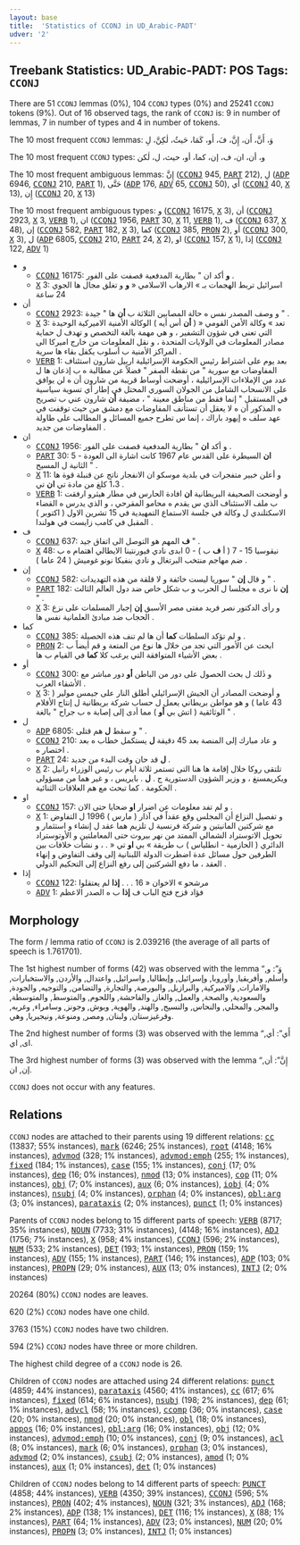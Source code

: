 ```yaml
---
layout: base
title:  'Statistics of CCONJ in UD_Arabic-PADT'
udver: '2'
---
```


## Treebank Statistics: UD_Arabic-PADT: POS Tags: `CCONJ`

There are 51 `CCONJ` lemmas (0%), 104 `CCONJ` types (0%) and 25241 `CCONJ` tokens (9%).
Out of 16 observed tags, the rank of `CCONJ` is: 9 in number of lemmas, 7 in number of types and 4 in number of tokens.

The 10 most frequent `CCONJ` lemmas: وَ، أَنَّ، أَن، إِنَّ، فَ، أَو، كَمَا، حَيثُ، لٰكِنَّ، لِ

The 10 most frequent `CCONJ` types:  و، أن، ان، ف، إن، كما، أو، حيث، ل، لٰكن

The 10 most frequent ambiguous lemmas: إِنَّ (<tt><a href="ar_padt-pos-CCONJ.html">CCONJ</a></tt> 945, <tt><a href="ar_padt-pos-PART.html">PART</a></tt> 212), لِ (<tt><a href="ar_padt-pos-ADP.html">ADP</a></tt> 6946, <tt><a href="ar_padt-pos-CCONJ.html">CCONJ</a></tt> 210, <tt><a href="ar_padt-pos-PART.html">PART</a></tt> 1), حَتَّى (<tt><a href="ar_padt-pos-ADP.html">ADP</a></tt> 176, <tt><a href="ar_padt-pos-ADV.html">ADV</a></tt> 65, <tt><a href="ar_padt-pos-CCONJ.html">CCONJ</a></tt> 50), أَي (<tt><a href="ar_padt-pos-CCONJ.html">CCONJ</a></tt> 40, <tt><a href="ar_padt-pos-X.html">X</a></tt> 13), إِن (<tt><a href="ar_padt-pos-CCONJ.html">CCONJ</a></tt> 20, <tt><a href="ar_padt-pos-X.html">X</a></tt> 13)

The 10 most frequent ambiguous types:  و (<tt><a href="ar_padt-pos-CCONJ.html">CCONJ</a></tt> 16175, <tt><a href="ar_padt-pos-X.html">X</a></tt> 3), أن (<tt><a href="ar_padt-pos-CCONJ.html">CCONJ</a></tt> 2923, <tt><a href="ar_padt-pos-X.html">X</a></tt> 3, <tt><a href="ar_padt-pos-VERB.html">VERB</a></tt> 1), ان (<tt><a href="ar_padt-pos-CCONJ.html">CCONJ</a></tt> 1956, <tt><a href="ar_padt-pos-PART.html">PART</a></tt> 30, <tt><a href="ar_padt-pos-X.html">X</a></tt> 11, <tt><a href="ar_padt-pos-VERB.html">VERB</a></tt> 1), ف (<tt><a href="ar_padt-pos-CCONJ.html">CCONJ</a></tt> 637, <tt><a href="ar_padt-pos-X.html">X</a></tt> 48), إن (<tt><a href="ar_padt-pos-CCONJ.html">CCONJ</a></tt> 582, <tt><a href="ar_padt-pos-PART.html">PART</a></tt> 182, <tt><a href="ar_padt-pos-X.html">X</a></tt> 3), كما (<tt><a href="ar_padt-pos-CCONJ.html">CCONJ</a></tt> 385, <tt><a href="ar_padt-pos-PRON.html">PRON</a></tt> 2), أو (<tt><a href="ar_padt-pos-CCONJ.html">CCONJ</a></tt> 300, <tt><a href="ar_padt-pos-X.html">X</a></tt> 3), ل (<tt><a href="ar_padt-pos-ADP.html">ADP</a></tt> 6805, <tt><a href="ar_padt-pos-CCONJ.html">CCONJ</a></tt> 210, <tt><a href="ar_padt-pos-PART.html">PART</a></tt> 24, <tt><a href="ar_padt-pos-X.html">X</a></tt> 2), او (<tt><a href="ar_padt-pos-CCONJ.html">CCONJ</a></tt> 157, <tt><a href="ar_padt-pos-X.html">X</a></tt> 1), إذا (<tt><a href="ar_padt-pos-CCONJ.html">CCONJ</a></tt> 122, <tt><a href="ar_padt-pos-ADV.html">ADV</a></tt> 1)


* و
  * <tt><a href="ar_padt-pos-CCONJ.html">CCONJ</a></tt> 16175: <b>و</b> أكد ان " بطارية المدفعية قصفت على الفور .
  * <tt><a href="ar_padt-pos-X.html">X</a></tt> 3: اسرائيل تربط الهجمات بـ » الارهاب الاسلامي « <b>و</b> و تغلق مجال ها الجوي 24 ساعة
* أن
  * <tt><a href="ar_padt-pos-CCONJ.html">CCONJ</a></tt> 2923: و وصف المصدر نفس ه حالة المصابين الثلاثة ب <b>أن</b> ها " جيدة " .
  * <tt><a href="ar_padt-pos-X.html">X</a></tt> 3: تعد » وكالة الأمن القومي « ( <b>أن</b> أس أيه ) الوكالة الأمنية الاميركية الوحيدة التي تعنى في شؤون التشفير ، و هي مهمة بالغة التخصص و تهدف ل حماية مصادر المعلومات في الولايات المتحدة ، و نقل المعلومات من خارج اميركا الى المراكز الأمنية ب أسلوب يكفل بقاء ها سرية .
  * <tt><a href="ar_padt-pos-VERB.html">VERB</a></tt> 1: بعد يوم على اشتراط رئيس الحكومة الإسرائيلية ارييل شارون استئناف المفاوضات مع سورية " من نقطة الصفر " فضلاً عن مطالبة ه ب إذعان ها ل عدد من الإملاءات الإسرائيلية ، أوضحت أوساط قريبة من شارون أن ه لن يوافق على الانسحاب الشامل من الجولان السوري المحتل في إطار أي تسوية سياسية في المستقبل " إنما فقط من مناطق معينة " ، مضيفة <b>أن</b> شارون عني ب تصريح ه المذكور أن ه لا يعقل أن تستأنف المفاوضات مع دمشق من حيث توقفت في عهد سلف ه إيهود باراك ، إنما س تطرح جميع المسائل و المطالب على طاولة المفاوضات من جديد .
* ان
  * <tt><a href="ar_padt-pos-CCONJ.html">CCONJ</a></tt> 1956: و أكد <b>ان</b> " بطارية المدفعية قصفت على الفور .
  * <tt><a href="ar_padt-pos-PART.html">PART</a></tt> 30: 5 - <b>ان</b> السيطرة على القدس عام 1967 كانت اشارة الى العودة الثانية ل المسيح " .
  * <tt><a href="ar_padt-pos-X.html">X</a></tt> 11: و أعلن خبير متفجرات في بلدية موسكو ان الانفجار ناتج عن قنبلة قوة ها 1،3 كلغ من مادة تي <b>ان</b> تي .
  * <tt><a href="ar_padt-pos-VERB.html">VERB</a></tt> 1: و أوضحت الصحيفة البريطانية <b>ان</b> افادة الحارس في مطار هيثرو ارفقت ب ملف الاستئناف الذي س يقدم ه محامو المقرحي ، و الذي يدرس ه القضاء الاسكتلندي ل وكالة في جلسة الاستماع التمهيدية في 15 تشرين الاول ( اكتوبر ) المقبل في كامب زايست في هولندا .
* ف
  * <tt><a href="ar_padt-pos-CCONJ.html">CCONJ</a></tt> 637: <b>ف</b> المهم هو التوصل الى اتفاق جيد " .
  * <tt><a href="ar_padt-pos-X.html">X</a></tt> 48: نيقوسيا 15 - 7 ( أ <b>ف</b> ب ) - 0 ابدى نادي فيورنتينا الايطالي اهتمام ه ب ضم مهاجم منتخب البرتغال و نادي بنفيكا نونو غوميش ( 24 عاما ) .
* إن
  * <tt><a href="ar_padt-pos-CCONJ.html">CCONJ</a></tt> 582: و قال <b>إن</b> " سوريا ليست خائفة و لا قلقة من هذه التهديدات " .
  * <tt><a href="ar_padt-pos-PART.html">PART</a></tt> 182: <b>إن</b> نا نرى ه مجلسا ل الحرب و ب شكل خاص ضد دول العالم الثالث " .
  * <tt><a href="ar_padt-pos-X.html">X</a></tt> 3: و رأى الدكتور نصر فريد مفتى مصر الأسبق <b>إن</b> إجبار المسلمات على نزع الحجاب ضد مبادئ العلمانية نفس ها .
* كما
  * <tt><a href="ar_padt-pos-CCONJ.html">CCONJ</a></tt> 385: و لم تؤكد السلطات <b>كما</b> أن ها لم تنف هذه الحصيلة .
  * <tt><a href="ar_padt-pos-PRON.html">PRON</a></tt> 2: ابحث عن الأمور التي تجد من خلال ها نوع من المتعة و قم أيضاً ب بعض الأشياء المتوافقة التي يرغب كلا <b>كما</b> في القيام ب ها .
* أو
  * <tt><a href="ar_padt-pos-CCONJ.html">CCONJ</a></tt> 300: و ذٰلك ل بحث الحصول على دور من الباطن <b>أو</b> دور مباشر مع الأشقاء العرب .
  * <tt><a href="ar_padt-pos-X.html">X</a></tt> 3: و أوضحت المصادر أن الجيش الإسرائيلي أطلق النار على جيمس مولير ( 43 عاما ) و هو مواطن بريطاني يعمل ل حساب شركة بريطانية ل إنتاج الأفلام الوثائقية ( اتش بي <b>أو</b> ) مما أدى إلى إصابة ه ب جراح " بالغة " .
* ل
  * <tt><a href="ar_padt-pos-ADP.html">ADP</a></tt> 6805: و سقط <b>ل</b> هم قتلى " .
  * <tt><a href="ar_padt-pos-CCONJ.html">CCONJ</a></tt> 210: و عاد مبارك إلى المنصة بعد 45 دقيقة <b>ل</b> يستكمل خطاب ه بعد اختصار ه .
  * <tt><a href="ar_padt-pos-PART.html">PART</a></tt> 24: <b>ل</b> قد حان وقت البدء من جديد .
  * <tt><a href="ar_padt-pos-X.html">X</a></tt> 2: تلتقى روكا خلال إقامة ها هنا التى تستمر ثلاثة ايام ب رئيس الوزراء رانيل ويكريمسنغ ، و وزير الشؤون الدستورية ج . <b>ل</b> . بايريس ، و غير هما من مسؤولى الحكومة . كما تبحث مع هم العلاقات الثنائية .
* او
  * <tt><a href="ar_padt-pos-CCONJ.html">CCONJ</a></tt> 157: و لم تفد معلومات عن اضرار <b>او</b> ضحايا حتى الان .
  * <tt><a href="ar_padt-pos-X.html">X</a></tt> 1: و تفصيل النزاع أن المجلس وقع عقداً في آذار ( مارس ) 1996 ل التفاوض مع شركتين المانيتين و شركة فرنسية ل تلزيم هما عقد ل إنشاء و استثمار و تحويل الاتوستراد الشمالي الممتد من نهر بيروت حتى المعاملتين و الأوتوستراد الدائري ( الحازمية - انطلياس ) ب طريقة » بي <b>او</b> تي « . ، و نشأت خلافات بين الطرفين حول مسائل عدة اضطرت الدولة اللبنانية إلى وقف التفاوض و إنهاء العقد ، ما دفع الشركتين إلى رفع النزاع إلى التحكيم الدولي .
* إذا
  * <tt><a href="ar_padt-pos-CCONJ.html">CCONJ</a></tt> 122: مرشحو » الاخوان « 16 . . . <b>إذا</b> لم يعتقلوا
  * <tt><a href="ar_padt-pos-ADV.html">ADV</a></tt> 1: فؤاد قزح فتح الباب ف <b>إذا</b> ب ه الصدر الاعظم

## Morphology

The form / lemma ratio of `CCONJ` is 2.039216 (the average of all parts of speech is 1.761701).

The 1st highest number of forms (42) was observed with the lemma “وَ”: و, وأسلم, وأفريقيا, وأوروبا, وإسرائيل, وإيطاليا, واسرائيل, واعتدال, والأردن, والاستخبارات, والامارات, والاميركية, والبرازيل, والبورصة, والتجارة, والتضامن, والتوجيه, والجودة, والسعودية, والصحة, والعمل, والغاز, والفاحشة, واللحوم, والمتوسط, والمتوسطة, والمجر, والمحلي, والنحاس, والنسيج, والهند, والهوية, وبوش, وجونز, وسامراء, وغربه, وقرغيزستان, ولبنان, ومصر, ومنوعة, ونيجيريا, وهي.

The 2nd highest number of forms (3) was observed with the lemma “أَي”: أي, اى, اي.

The 3rd highest number of forms (3) was observed with the lemma “إِنَّ”: أن, إن, ان.

`CCONJ` does not occur with any features.


## Relations

`CCONJ` nodes are attached to their parents using 19 different relations: <tt><a href="ar_padt-dep-cc.html">cc</a></tt> (13837; 55% instances), <tt><a href="ar_padt-dep-mark.html">mark</a></tt> (6246; 25% instances), <tt><a href="ar_padt-dep-root.html">root</a></tt> (4148; 16% instances), <tt><a href="ar_padt-dep-advmod.html">advmod</a></tt> (328; 1% instances), <tt><a href="ar_padt-dep-advmod-emph.html">advmod:emph</a></tt> (255; 1% instances), <tt><a href="ar_padt-dep-fixed.html">fixed</a></tt> (184; 1% instances), <tt><a href="ar_padt-dep-case.html">case</a></tt> (155; 1% instances), <tt><a href="ar_padt-dep-conj.html">conj</a></tt> (17; 0% instances), <tt><a href="ar_padt-dep-dep.html">dep</a></tt> (16; 0% instances), <tt><a href="ar_padt-dep-nmod.html">nmod</a></tt> (13; 0% instances), <tt><a href="ar_padt-dep-cop.html">cop</a></tt> (11; 0% instances), <tt><a href="ar_padt-dep-obj.html">obj</a></tt> (7; 0% instances), <tt><a href="ar_padt-dep-aux.html">aux</a></tt> (6; 0% instances), <tt><a href="ar_padt-dep-iobj.html">iobj</a></tt> (4; 0% instances), <tt><a href="ar_padt-dep-nsubj.html">nsubj</a></tt> (4; 0% instances), <tt><a href="ar_padt-dep-orphan.html">orphan</a></tt> (4; 0% instances), <tt><a href="ar_padt-dep-obl-arg.html">obl:arg</a></tt> (3; 0% instances), <tt><a href="ar_padt-dep-parataxis.html">parataxis</a></tt> (2; 0% instances), <tt><a href="ar_padt-dep-punct.html">punct</a></tt> (1; 0% instances)

Parents of `CCONJ` nodes belong to 15 different parts of speech: <tt><a href="ar_padt-pos-VERB.html">VERB</a></tt> (8717; 35% instances), <tt><a href="ar_padt-pos-NOUN.html">NOUN</a></tt> (7733; 31% instances),  (4148; 16% instances), <tt><a href="ar_padt-pos-ADJ.html">ADJ</a></tt> (1756; 7% instances), <tt><a href="ar_padt-pos-X.html">X</a></tt> (958; 4% instances), <tt><a href="ar_padt-pos-CCONJ.html">CCONJ</a></tt> (596; 2% instances), <tt><a href="ar_padt-pos-NUM.html">NUM</a></tt> (533; 2% instances), <tt><a href="ar_padt-pos-DET.html">DET</a></tt> (193; 1% instances), <tt><a href="ar_padt-pos-PRON.html">PRON</a></tt> (159; 1% instances), <tt><a href="ar_padt-pos-ADV.html">ADV</a></tt> (155; 1% instances), <tt><a href="ar_padt-pos-PART.html">PART</a></tt> (146; 1% instances), <tt><a href="ar_padt-pos-ADP.html">ADP</a></tt> (103; 0% instances), <tt><a href="ar_padt-pos-PROPN.html">PROPN</a></tt> (29; 0% instances), <tt><a href="ar_padt-pos-AUX.html">AUX</a></tt> (13; 0% instances), <tt><a href="ar_padt-pos-INTJ.html">INTJ</a></tt> (2; 0% instances)

20264 (80%) `CCONJ` nodes are leaves.

620 (2%) `CCONJ` nodes have one child.

3763 (15%) `CCONJ` nodes have two children.

594 (2%) `CCONJ` nodes have three or more children.

The highest child degree of a `CCONJ` node is 26.

Children of `CCONJ` nodes are attached using 24 different relations: <tt><a href="ar_padt-dep-punct.html">punct</a></tt> (4859; 44% instances), <tt><a href="ar_padt-dep-parataxis.html">parataxis</a></tt> (4560; 41% instances), <tt><a href="ar_padt-dep-cc.html">cc</a></tt> (617; 6% instances), <tt><a href="ar_padt-dep-fixed.html">fixed</a></tt> (614; 6% instances), <tt><a href="ar_padt-dep-nsubj.html">nsubj</a></tt> (198; 2% instances), <tt><a href="ar_padt-dep-dep.html">dep</a></tt> (61; 1% instances), <tt><a href="ar_padt-dep-advcl.html">advcl</a></tt> (58; 1% instances), <tt><a href="ar_padt-dep-ccomp.html">ccomp</a></tt> (36; 0% instances), <tt><a href="ar_padt-dep-case.html">case</a></tt> (20; 0% instances), <tt><a href="ar_padt-dep-nmod.html">nmod</a></tt> (20; 0% instances), <tt><a href="ar_padt-dep-obl.html">obl</a></tt> (18; 0% instances), <tt><a href="ar_padt-dep-appos.html">appos</a></tt> (16; 0% instances), <tt><a href="ar_padt-dep-obl-arg.html">obl:arg</a></tt> (16; 0% instances), <tt><a href="ar_padt-dep-obj.html">obj</a></tt> (12; 0% instances), <tt><a href="ar_padt-dep-advmod-emph.html">advmod:emph</a></tt> (10; 0% instances), <tt><a href="ar_padt-dep-conj.html">conj</a></tt> (9; 0% instances), <tt><a href="ar_padt-dep-acl.html">acl</a></tt> (8; 0% instances), <tt><a href="ar_padt-dep-mark.html">mark</a></tt> (6; 0% instances), <tt><a href="ar_padt-dep-orphan.html">orphan</a></tt> (3; 0% instances), <tt><a href="ar_padt-dep-advmod.html">advmod</a></tt> (2; 0% instances), <tt><a href="ar_padt-dep-csubj.html">csubj</a></tt> (2; 0% instances), <tt><a href="ar_padt-dep-amod.html">amod</a></tt> (1; 0% instances), <tt><a href="ar_padt-dep-aux.html">aux</a></tt> (1; 0% instances), <tt><a href="ar_padt-dep-det.html">det</a></tt> (1; 0% instances)

Children of `CCONJ` nodes belong to 14 different parts of speech: <tt><a href="ar_padt-pos-PUNCT.html">PUNCT</a></tt> (4858; 44% instances), <tt><a href="ar_padt-pos-VERB.html">VERB</a></tt> (4350; 39% instances), <tt><a href="ar_padt-pos-CCONJ.html">CCONJ</a></tt> (596; 5% instances), <tt><a href="ar_padt-pos-PRON.html">PRON</a></tt> (402; 4% instances), <tt><a href="ar_padt-pos-NOUN.html">NOUN</a></tt> (321; 3% instances), <tt><a href="ar_padt-pos-ADJ.html">ADJ</a></tt> (168; 2% instances), <tt><a href="ar_padt-pos-ADP.html">ADP</a></tt> (138; 1% instances), <tt><a href="ar_padt-pos-DET.html">DET</a></tt> (116; 1% instances), <tt><a href="ar_padt-pos-X.html">X</a></tt> (88; 1% instances), <tt><a href="ar_padt-pos-PART.html">PART</a></tt> (64; 1% instances), <tt><a href="ar_padt-pos-ADV.html">ADV</a></tt> (23; 0% instances), <tt><a href="ar_padt-pos-NUM.html">NUM</a></tt> (20; 0% instances), <tt><a href="ar_padt-pos-PROPN.html">PROPN</a></tt> (3; 0% instances), <tt><a href="ar_padt-pos-INTJ.html">INTJ</a></tt> (1; 0% instances)

